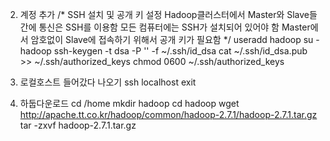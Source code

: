 2. 계정 추가
/*
     SSH 설치 및 공개 키 설정 
     Hadoop클러스터에서 Master와 Slave들 간에 통신은 SSH를 이용함
     모든 컴퓨터에는  SSH가 설치되어 있어야 함
     Master에서 암호없이 Slave에 접속하기 위해서 공개 키가 필요함
 */
    useradd hadoop
    su - hadoop
    ssh-keygen -t dsa -P '' -f ~/.ssh/id_dsa
    cat ~/.ssh/id_dsa.pub >> ~/.ssh/authorized_keys
    chmod 0600 ~/.ssh/authorized_keys
    
3. 로컬호스트 들어갔다 나오기
    ssh localhost
    exit
    
4. 하둡다운로드
    cd /home
    mkdir hadoop
    cd hadoop
    wget http://apache.tt.co.kr/hadoop/common/hadoop-2.7.1/hadoop-2.7.1.tar.gz
    tar -zxvf hadoop-2.7.1.tar.gz
